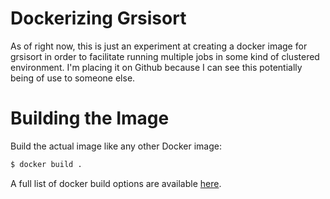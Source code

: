 # Dockerizing Grsisort

As of right now, this is just an experiment at creating a docker image for
grsisort in order to facilitate running multiple jobs in some kind of
clustered environment. I'm placing it on Github because I can see this
potentially being of use to someone else.

# Building the Image

Build the actual image like any other Docker image:

```bash
$ docker build .
```

A full list of docker build options are available [here](https://docs.docker.com/engine/reference/commandline/build/).
